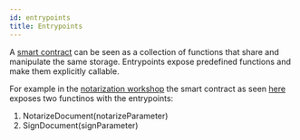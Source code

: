 ```yaml
---
id: entrypoints
title: Entrypoints
---
```


A [smart contract](smart-contract) can be seen as a collection of functions that share and manipulate the same storage. Entrypoints expose predefined functions and make them explicitly callable.

For example in the [notarization workshop](../../learn/workshops/notarization/overview) the smart contract as seen [here](https://github.com/stove-labs/workshop-notarization/blob/dev/smart-contracts/contracts/main/notary.religo) exposes two functinos with the entrypoints:

1. NotarizeDocument(notarizeParameter)
2. SignDocument(signParameter)